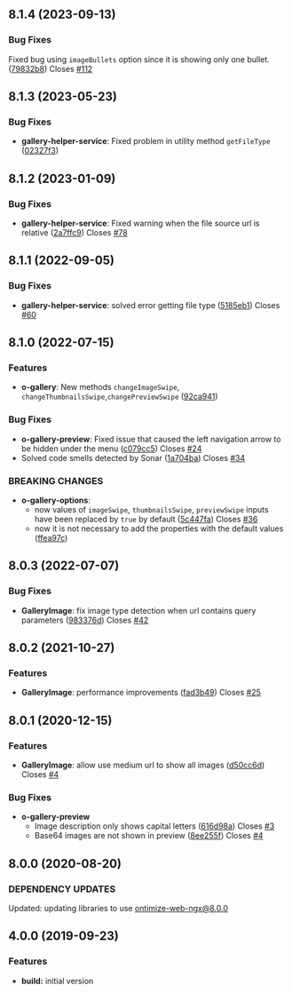 ## 8.1.4 (2023-09-13)
### Bug Fixes
Fixed bug using `imageBullets` option since it is showing only one bullet. ([79832b8](https://github.com/OntimizeWeb/ontimize-web-ngx-gallery/commit/79832b8)) Closes [#112](https://github.com/OntimizeWeb/ontimize-web-ngx-gallery/issues/112)

## 8.1.3 (2023-05-23)
### Bug Fixes
* **gallery-helper-service**: Fixed problem in utility method `getFileType`  ([02327f3](https://github.com/OntimizeWeb/ontimize-web-ngx-gallery/commit/02327f3179e9ea15568ca9a3c0198c584ab892f4))

## 8.1.2 (2023-01-09)
### Bug Fixes
* **gallery-helper-service**: Fixed warning when the file source url is relative  ([2a7ffc9](https://github.com/OntimizeWeb/ontimize-web-ngx-gallery/commit/2a7ffc9)) Closes [#78](https://github.com/OntimizeWeb/ontimize-web-ngx-gallery/issues/78)

## 8.1.1 (2022-09-05)
### Bug Fixes
* **gallery-helper-service**: solved error getting file type ([5185eb1](https://github.com/OntimizeWeb/ontimize-web-ngx-gallery/commit/5185eb1)) Closes [#60](https://github.com/OntimizeWeb/ontimize-web-ngx-gallery/issues/60)

## 8.1.0 (2022-07-15)
### Features
* **o-gallery**: New methods `changeImageSwipe`, `changeThumbnailsSwipe`,`changePreviewSwipe` ([92ca941](https://github.com/OntimizeWeb/ontimize-web-ngx-gallery/commit/92ca941))
### Bug Fixes
* **o-gallery-preview**: Fixed issue that caused the left navigation arrow to be hidden under the menu ([c079cc5](https://github.com/OntimizeWeb/ontimize-web-ngx-gallery/commit/c079cc5)) Closes [#24](https://github.com/OntimizeWeb/ontimize-web-ngx-gallery/issues/24)
* Solved code smells detected by Sonar ([1a704ba](https://github.com/OntimizeWeb/ontimize-web-ngx-gallery/commit/1a704ba)) Closes [#34](https://github.com/OntimizeWeb/ontimize-web-ngx-gallery/issues/34)
### BREAKING CHANGES
* **o-gallery-options**:
  * now values ​​of `imageSwipe`, `thumbnailsSwipe`, `previewSwipe` inputs have been replaced by `true` by default ([5c447fa](https://github.com/OntimizeWeb/ontimize-web-ngx-gallery/commit/5c447fa)) Closes [#36](https://github.com/OntimizeWeb/ontimize-web-ngx-gallery/issues/36)
  * now it is not necessary to add the properties with the default values ([ffea97c](https://github.com/OntimizeWeb/ontimize-web-ngx-gallery/commit/ffea97c))

## 8.0.3 (2022-07-07)
### Bug Fixes
* **GalleryImage**: fix image type detection when url contains query parameters ([983376d](https://github.com/OntimizeWeb/ontimize-web-ngx-gallery/commit/983376d2b08154fd67eba224289f4f931ad17246)) Closes [#42](https://github.com/OntimizeWeb/ontimize-web-ngx-gallery/issues/42)

## 8.0.2 (2021-10-27)
### Features
* **GalleryImage**: performance improvements ([fad3b49](https://github.com/OntimizeWeb/ontimize-web-ngx-gallery/commit/fad3b49)) Closes [#25](https://github.com/OntimizeWeb/ontimize-web-ngx-gallery/issues/25)

## 8.0.1 (2020-12-15)
### Features
* **GalleryImage**: allow use medium url to show all images ([d50cc6d](https://github.com/OntimizeWeb/ontimize-web-ngx-gallery/commit/d50cc6d)) Closes [#4](https://github.com/OntimizeWeb/ontimize-web-ngx-gallery/issues/4)

### Bug Fixes
* **o-gallery-preview**
  * Image description only shows capital letters ([616d98a](https://github.com/OntimizeWeb/ontimize-web-ngx-gallery/commit/616d98a)) Closes [#3](https://github.com/OntimizeWeb/ontimize-web-ngx-gallery/issues/3)
  * Base64 images are not shown in preview ([8ee255f](https://github.com/OntimizeWeb/ontimize-web-ngx-gallery/commit/8ee255f)) Closes [#4](https://github.com/OntimizeWeb/ontimize-web-ngx-gallery/issues/3)

## 8.0.0 (2020-08-20)
### DEPENDENCY UPDATES
Updated: updating libraries to use ontimize-web-ngx@8.0.0

## 4.0.0 (2019-09-23)
### Features
* **build:** initial version
